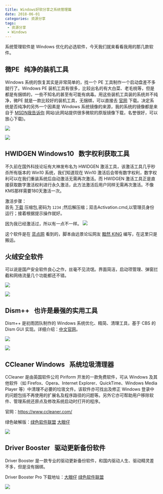 ```yaml
---
title: Windows好软分享之系统管理篇
date: 2018-06-01
categories: 资源分享
tags:
 - 资源分享
 - Windows
---
```


系统管理软件是 Windows 优化的必选软件，今天我们就来看看我用的那几款软件。

<!-- more -->

## 微PE &nbsp; 纯净的装机工具

Windows 系统的恢复其实是非常简单的，找一个 PE 工具制作一个启动盘差不多就行了。Windows PE 装机工具有很多，比较出名的有大白菜、老毛桃等，但是都是有捆绑的，一些不知名的甚至有可能有病毒。用这些装机工具装的系统并不纯净，微PE 就是一款比较好的装机工具，无捆绑，可以直接去 [官网](http://www.wepe.com.cn/download.html) 下载。决定系统是否纯净的另外一个因素是 Windows 系统镜像的来源，我的系统的镜像都是来自于 [MSDN我告诉你](https://msdn.itellyou.cn/) 网站(此网站提供很多微软的原版镜像下载，名誉很好，可以放心下载)。

![](https://blog-1253491707.piccd.myqcloud.com/images/%E5%BE%AEPE-1.png/style)

![](https://blog-1253491707.piccd.myqcloud.com/images/%E5%BE%AEPE-2.png/style)

## HWIDGEN Windows10 &nbsp; 数字权利获取工具

不久前在国外科技论坛有大神发布名为 HWIDGEN 激活工具，该激活工具几乎秒杀所有版本的 Win10 系统，我们知道现在 Win10 激活后会带有数字权利，数字权利可以在我们重装系统后自动激活无需再次激活。而 HWIDGEN 激活工具正是直接获取数字激活权利进行永久激活，此方法激活后用户同样无需再次激活。不像KMS那样需要180天激活一次。

激活步骤：  
首先 [下载](https://pan.baidu.com/s/1p7shUvl0MBtB866tDEreUg) 压缩包,密码为 `1234` ;然后解压缩；双击Activation.cmd,以管理员身份运行；接着根据提示操作就好。

因为我已经激活过，所以有一点不一样。
![](https://blog-1253491707.piccd.myqcloud.com/images/HWIDGEN.gif/style)

这个软件是在 [蓝点网](https://www.landiannews.com/archives/47882.html) 看到的，脚本由远景论坛网友 [黯然 KING](http://bbs.pcbeta.com/viewthread-1786788-1-1.html) 编写，在这里只是搬运。

## 火绒安全软件

可以说是国产安全软件良心之作，丝毫不见流氓。界面简洁，启动项管理、弹窗拦截和网络流量几个功能都还不错。

![](https://blog-1253491707.piccd.myqcloud.com/images/huorong.png/style)

![](https://blog-1253491707.piccd.myqcloud.com/images/huorong2.png/style)

## Dism++ &nbsp; 也许是最强的实用工具

Dism++ 是初雨团队制作的 Windows 系统优化、精简、清理工具，基于 CBS 的 Dism GUI 实现。详细介绍：[中文官网](https://www.chuyu.me/zh-Hans/)。

![](https://blog-1253491707.piccd.myqcloud.com/images/Dism%2B%2B-1.png/style)

![](https://blog-1253491707.piccd.myqcloud.com/images/Dism%2B%2B-2.png/style)

## CCleaner Windows &nbsp; 系统垃圾清理器

CCleaner 是由英国软件公司 Piriform 开发的一款免费软件，可从 Windows 及其他软件（如 Firefox、Opera、Internet Explorer、QuickTime、Windows Media Player 等）中清理不必要的垃圾文件。该软件亦可找出及修正 Windows 登录中的问题包括不再使用的扩展名及程序路径的问题等。另外它亦可帮助用户移除软件、管理系统还原点及修改系统启动时打开的程序。

官网：<https://www.ccleaner.com/>

绿色破解版：[绿色软件联盟](http://www.xdowns.com/soft/6/12/2006/Soft_30947.html)  [大眼仔](http://www.dayanzai.me/ccleaner.html)

![](https://blog-1253491707.piccd.myqcloud.com/images/CCleaner.png/style)

## Driver Booster &nbsp; 驱动更新备份软件

Driver Booster 是一款专业的驱动更新备份软件，和国内驱动人生、驱动精灵差不多，但是没有捆绑。

Driver Booster Pro 下载地址：[大眼仔](http://www.dayanzai.me/iobit-driver-booster.html)  [绿色软件联盟](http://www.xdowns.com/soft/6/drivers/2013/Soft_106365.html)

![](https://blog-1253491707.piccd.myqcloud.com/images/DriverBooster.png/style)